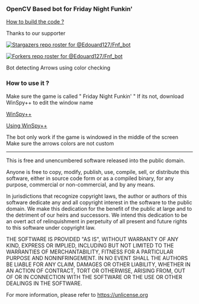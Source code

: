 ### OpenCV Based bot for Friday Night Funkin'

[How to build the code ?](https://github.com/Edouard127/Fnf_bot/wiki)

Thanks to our supporter

[![Stargazers repo roster for @Edouard127/Fnf_bot](https://reporoster.com/stars/dark/notext/Edouard127/Fnf_bot)](https://github.com/Edouard127/Fnf_bot/stargazers)

[![Forkers repo roster for @Edouard127/Fnf_bot](https://reporoster.com/forks/dark/notext/Edouard127/Fnf_bot)](https://github.com/Edouard127/Fnf_bot/network/members)

Bot detecting Arrows using color checking


### How to use it ?

Make sure the game is called " Friday Night Funkin' "
If its not, download WinSpy++ to edit the window name 

[WinSpy++](http://www.catch22.net/assets/files/software/WinSpy17.zip)

[Using WinSpy++](https://user-images.githubusercontent.com/46357922/124819170-eb600300-df39-11eb-8fb4-dfbb64d7ad1d.mp4)

The bot only work if the game is windowed in the middle of the screen
Make sure the arrows colors are not custom



_______________________
This is free and unencumbered software released into the public domain.

Anyone is free to copy, modify, publish, use, compile, sell, or
distribute this software, either in source code form or as a compiled
binary, for any purpose, commercial or non-commercial, and by any
means.

In jurisdictions that recognize copyright laws, the author or authors
of this software dedicate any and all copyright interest in the
software to the public domain. We make this dedication for the benefit
of the public at large and to the detriment of our heirs and
successors. We intend this dedication to be an overt act of
relinquishment in perpetuity of all present and future rights to this
software under copyright law.

THE SOFTWARE IS PROVIDED "AS IS", WITHOUT WARRANTY OF ANY KIND,
EXPRESS OR IMPLIED, INCLUDING BUT NOT LIMITED TO THE WARRANTIES OF
MERCHANTABILITY, FITNESS FOR A PARTICULAR PURPOSE AND NONINFRINGEMENT.
IN NO EVENT SHALL THE AUTHORS BE LIABLE FOR ANY CLAIM, DAMAGES OR
OTHER LIABILITY, WHETHER IN AN ACTION OF CONTRACT, TORT OR OTHERWISE,
ARISING FROM, OUT OF OR IN CONNECTION WITH THE SOFTWARE OR THE USE OR
OTHER DEALINGS IN THE SOFTWARE.

For more information, please refer to <https://unlicense.org>










